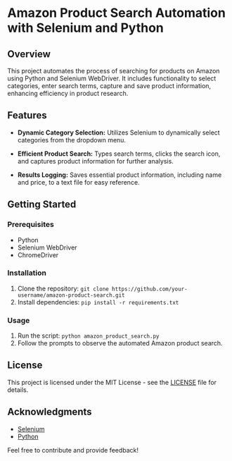 # Amazon Product Search Automation with Selenium and Python

## Overview

This project automates the process of searching for products on Amazon using Python and Selenium WebDriver. It includes functionality to select categories, enter search terms, capture and save product information, enhancing efficiency in product research.

## Features

- **Dynamic Category Selection:** Utilizes Selenium to dynamically select categories from the dropdown menu.
  
- **Efficient Product Search:** Types search terms, clicks the search icon, and captures product information for further analysis.

- **Results Logging:** Saves essential product information, including name and price, to a text file for easy reference.

## Getting Started

### Prerequisites

- Python
- Selenium WebDriver
- ChromeDriver

### Installation

1. Clone the repository: `git clone https://github.com/your-username/amazon-product-search.git`
2. Install dependencies: `pip install -r requirements.txt`

### Usage

1. Run the script: `python amazon_product_search.py`
2. Follow the prompts to observe the automated Amazon product search.

## License

This project is licensed under the MIT License - see the [LICENSE](LICENSE) file for details.

## Acknowledgments

- [Selenium](https://www.selenium.dev/)
- [Python](https://www.python.org/)

Feel free to contribute and provide feedback!
